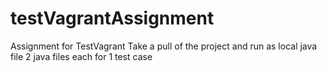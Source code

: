 # testVagrantAssignment
Assignment for TestVagrant
Take a pull of the project and run as local java file
2 java files each for 1 test case 
